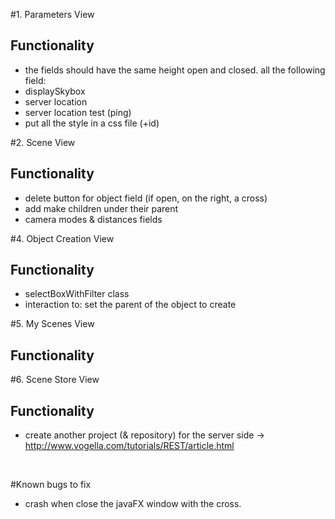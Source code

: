 #1. Parameters View
## Functionality
- the fields should have the same height open and closed.
all the following field: 
- displaySkybox
- server location
- server location test (ping)
- put all the style in a css file (+id)


#2. Scene View
## Functionality
- delete button for object field (if open, on the right, a cross)
- add make children under their parent
- camera modes & distances fields

#4. Object Creation View
## Functionality
- selectBoxWithFilter class
- interaction to: set the parent of the object to create

#5. My Scenes View
## Functionality


#6. Scene Store View
## Functionality
- create another project (& repository) for the server side
	-> http://www.vogella.com/tutorials/REST/article.html


<br>

#Known bugs to fix
- crash when close the javaFX window with the cross.
